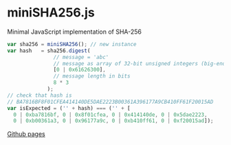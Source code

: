 # miniSHA256.js
Minimal JavaScript implementation of SHA-256
```javascript
var sha256 = miniSHA256(); // new instance
var hash   = sha256.digest(
               // message = 'abc'
               // message as array of 32-bit unsigned integers (big-endian)
               [0 | 0x61626300],
               // message length in bits
               8 * 3
             );
// check that hash is 
// BA7816BF8F01CFEA414140DE5DAE2223B00361A396177A9CB410FF61F20015AD
var isExpected = ('' + hash) === ('' + [
  0 | 0xba7816bf, 0 | 0x8f01cfea, 0 | 0x414140de, 0 | 0x5dae2223,
  0 | 0xb00361a3, 0 | 0x96177a9c, 0 | 0xb410ff61, 0 | 0xf20015ad]);
```
[Github pages](https://tomaslangkaas.github.io/miniSHA256.js/)
